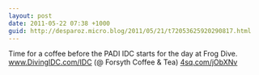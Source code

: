 ```yaml
---
layout: post
date: 2011-05-22 07:38 +1000
guid: http://desparoz.micro.blog/2011/05/21/t72053625920290817.html
---
```

Time for a coffee before the PADI IDC starts for the day at Frog Dive. www.DivingIDC.com/IDC (@ Forsyth Coffee &amp; Tea) [4sq.com/jObXNv](http://4sq.com/jObXNv)
